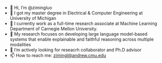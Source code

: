 - 👋 Hi, I’m @zimingluo
- 👀 I got my master degree in Electrical & Computer Engineering at University of Michigan 
- 🎯 I currently work as a full-time research associate at Machine Learning Department of Carnegie Mellon University.
- 🌱 My research focuses on developing large language model-based systems that enable explainable and faithful reasoning across multiple modalities
- 💞️ I’m actively looking for reseacrh collaborator and Ph.D advisor
- 📫 How to reach me: zimingl@andrew.cmu.edu

<!---
zimingluo/zimingluo is a ✨ special ✨ repository because its `README.md` (this file) appears on your GitHub profile.
You can click the Preview link to take a look at your changes.
--->
